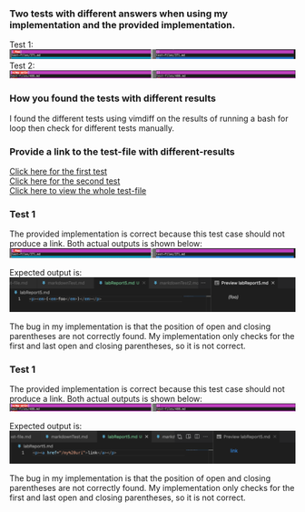 ### Two tests with different answers when using my implementation and the provided implementation.
Test 1:
![](labreport5Test1.png)
Test 2:
![](labreport5Test2.png)

### How you found the tests with different results
I found the different tests using vimdiff on the results of running a bash for loop then check for different tests manually.

### Provide a link to the test-file with different-results
[Click here for the first test](https://github.com/nidhidhamnani/markdown-parser/blob/main/test-files/371.html.test) <br>
[Click here for the second test](https://github.com/nidhidhamnani/markdown-parser/blob/main/test-files/488.html.test) <br>
[Click here to view the whole test-file](https://github.com/nidhidhamnani/markdown-parser/tree/main/test-files) <br>

### Test 1
The provided implementation is correct because this test case should not produce a link.
Both actual outputs is shown below:
![](labreport5Test1.png)

Expected output is:
![](lab5expected1.png)

The bug in my implementation is that the position of open and closing parentheses are not correctly found. My implementation only checks for the first and last open and closing parentheses, so it is not correct. 

### Test 1
The provided implementation is correct because this test case should not produce a link.
Both actual outputs is shown below:
![](labreport5Test2.png)

Expected output is:
![](lab5expected2.png)

The bug in my implementation is that the position of open and closing parentheses are not correctly found. My implementation only checks for the first and last open and closing parentheses, so it is not correct. 





